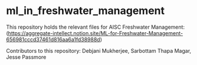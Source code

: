 # ml_in_freshwater_management
This repository holds the relevant files for AISC Freshwater Management: (https://aggregate-intellect.notion.site/ML-for-Freshwater-Management-656981cccd37461d816aa6a1fd38988d)

Contributors to this repository: Debjani Mukherjee, Sarbottam Thapa Magar, Jesse Passmore

